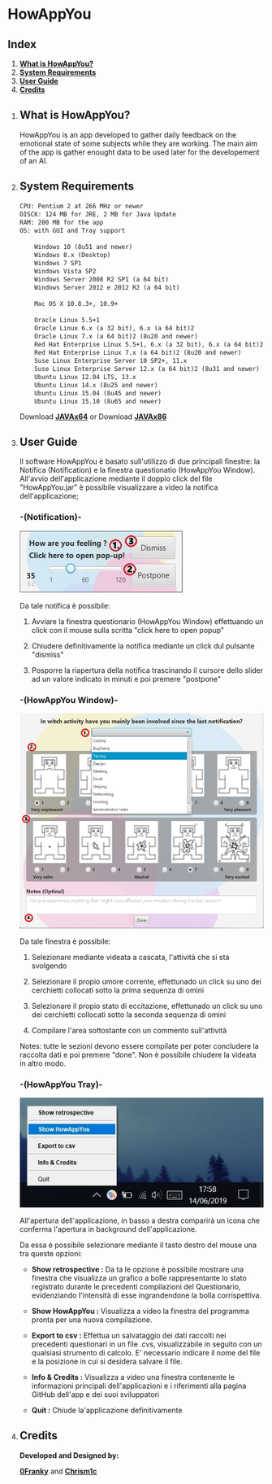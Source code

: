 # HowAppYou

## Index

1. [**What is HowAppYou?**](#what-is-howappyou)
2. [**System Requirements**](#system-requirements)
3. [**User Guide**](#user-guide)
4. [**Credits**](#credits)

<ol>
<li>

## What is HowAppYou?

HowAppYou is an app developed to gather daily feedback on the emotional state of some subjects while they are working.
The main aim of the app is gather enought data to be used later for the developement of an AI.

</li>
<li>

## System Requirements

	CPU: Pentium 2 at 266 MHz or newer
	DISCK: 124 MB for JRE, 2 MB for Java Update
	RAM: 200 MB for the app
	OS: with GUI and Tray support
	
		Windows 10 (8u51 and newer)
		Windows 8.x (Desktop)
		Windows 7 SP1
		Windows Vista SP2
		Windows Server 2008 R2 SP1 (a 64 bit)
		Windows Server 2012 e 2012 R2 (a 64 bit)
	
		Mac OS X 10.8.3+, 10.9+
	
		Oracle Linux 5.5+1
		Oracle Linux 6.x (a 32 bit), 6.x (a 64 bit)2
		Oracle Linux 7.x (a 64 bit)2 (8u20 and newer)
		Red Hat Enterprise Linux 5.5+1, 6.x (a 32 bit), 6.x (a 64 bit)2
		Red Hat Enterprise Linux 7.x (a 64 bit)2 (8u20 and newer)
		Suse Linux Enterprise Server 10 SP2+, 11.x
		Suse Linux Enterprise Server 12.x (a 64 bit)2 (8u31 and newer)
		Ubuntu Linux 12.04 LTS, 13.x
		Ubuntu Linux 14.x (8u25 and newer)
		Ubuntu Linux 15.04 (8u45 and newer)
		Ubuntu Linux 15.10 (8u65 and newer)
	
Download [**JAVAx64**](https://www.java.com/it/download/windows-64bit.jsp)
or Download [**JAVAx86**](https://www.java.com/it/download/)

</li>
<li>

## User Guide
	
Il software HowAppYou è basato sull'utilizzo di due principali finestre: la Notifica (Notification) e la finestra questionatio (HowAppYou Window).
All'avvio dell'applicazione mediante il doppio click del file "HowAppYou.jar" è possibile visualizzare a video la notifica dell'applicazione;

### -(Notification)-

![](JAVA/src/Assets/Guide/Notifica.jpg)

Da tale notifica è possibile:

1) Avviare la finestra questionario (HowAppYou Window) effettuando un click con il mouse sulla scritta "click here to open popup"

2) Chiudere definitivamente la notifica mediante un click dul pulsante "dismiss"

3) Posporre la riapertura della notifica trascinando il cursore dello slider ad un valore indicato in minuti e poi premere "postpone"

### -(HowAppYou Window)-

![](JAVA/src/Assets/Guide/PopUp.jpg)

Da tale finestra è possibile:

1) Selezionare mediante videata a cascata, l'attività che si sta svolgendo

2) Selezionare il propio umore corrente, effettunado un click su uno dei cerchietti collocati sotto la prima sequenza di omini

3) Selezionare il propio stato di eccitazione, effettunado un click su uno dei cerchietti collocati sotto la seconda sequenza di omini

4) Compilare l'area sottostante con un commento sull'attività

Notes: tutte le sezioni devono essere compilate per poter concludere la raccolta dati e poi premere "done".
Non è possibile chiudere la videata in altro modo.

### -(HowAppYou Tray)-

![](JAVA/src/Assets/Guide/Tray.jpg)

All'apertura dell'applicazione, in basso a destra comparirà un icona che conferma l'apertura in background dell'applicazione.

Da essa è possibile selezionare mediante il tasto destro del mouse una tra queste opzioni:

- **Show retrospective :**
Da ta le opzione è possibile mostrare una finestra che visualizza un grafico a bolle rappresentante lo stato registrato 
durante le precedenti compilazioni del Questionario, evidenziando l'intensità di esse ingrandendone la bolla corrispettiva.

- **Show HowAppYou :**
Visualizza a video la finestra del programma pronta per una nuova compilazione.

- **Export to csv :**
Effettua un salvataggio dei dati raccolti nei precedenti questionari in un file .cvs, visualizzabile in seguito 
con un  qualsiasi strumento di calcolo.
E' necessario indicare il nome del file e la posizione in cui si desidera salvare il file.

- **Info & Credits :**
Visualizza a video una finestra contenente le informazioni principali dell'applicazioni 
e i riferimenti alla pagina GitHub dell'app e dei suoi sviluppatori

- **Quit :**
Chiude la'applicazione definitivamente

</li>
<li>

## Credits

**Developed and Designed by:**

[**0Franky**](https://github.com/0Franky)
 and [**Chrism1c**](https://github.com/Chrism1c)

</li>
</ol>
